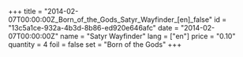 +++
title = "2014-02-07T00:00:00Z_Born_of_the_Gods_Satyr_Wayfinder_[en]_false"
id = "13c5a1ce-932a-4b3d-8b86-ed920e646afc"
date = "2014-02-07T00:00:00Z"
name = "Satyr Wayfinder"
lang = ["en"]
price = "0.10"
quantity = 4
foil = false
set = "Born of the Gods"
+++
